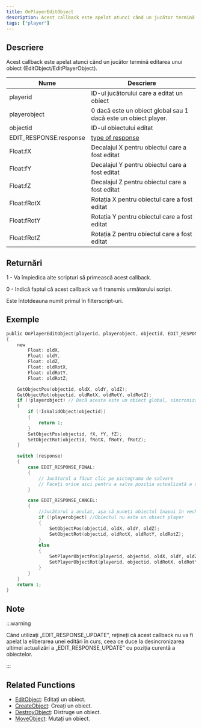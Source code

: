 ```yaml
---
title: OnPlayerEditObject
description: Acest callback este apelat atunci când un jucător termină editarea unui obiect (EditObject/EditPlayerObject).
tags: ["player"]
---
```


<VersionWarn name='callback' version='SA-MP 0.3e' />

## Descriere

Acest callback este apelat atunci când un jucător termină editarea unui obiect (EditObject/EditPlayerObject).

| Nume                   | Descriere                                                      |
|------------------------|----------------------------------------------------------------|
| playerid               | ID-ul jucătorului care a editat un obiect                      |
| playerobject           | 0 dacă este un obiect global sau 1 dacă este un obiect player. |
| objectid               | ID-ul obiectului editat                                        |
| EDIT_RESPONSE:response | [type of response](../resources/objecteditionresponsetypes)    |
| Float:fX               | Decalajul X pentru obiectul care a fost editat                 |
| Float:fY               | Decalajul Y pentru obiectul care a fost editat                 |
| Float:fZ               | Decalajul Z pentru obiectul care a fost editat                 |
| Float:fRotX            | Rotația X pentru obiectul care a fost editat                   |
| Float:fRotY            | Rotația Y pentru obiectul care a fost editat                   |
| Float:fRotZ            | Rotația Z pentru obiectul care a fost editat                   |

## Returnări

1 - Va împiedica alte scripturi să primească acest callback.

0 - Indică faptul că acest callback va fi transmis următorului script.

Este întotdeauna numit primul în filterscript-uri.

## Exemple

```c
public OnPlayerEditObject(playerid, playerobject, objectid, EDIT_RESPONSE:response, Float:fX, Float:fY, Float:fZ, Float:fRotX, Float:fRotY, Float:fRotZ)
{
    new
        Float: oldX,
        Float: oldY,
        Float: oldZ,
        Float: oldRotX,
        Float: oldRotY,
        Float: oldRotZ;

    GetObjectPos(objectid, oldX, oldY, oldZ);
    GetObjectRot(objectid, oldRotX, oldRotY, oldRotZ);
    if (!playerobject) // Dacă acesta este un obiect global, sincronizați poziția pentru alți jucători
    {
        if (!IsValidObject(objectid))
        {
            return 1;
        }
        SetObjectPos(objectid, fX, fY, fZ);
        SetObjectRot(objectid, fRotX, fRotY, fRotZ);
    }

    switch (response)
    {
        case EDIT_RESPONSE_FINAL:
        {
            // Jucătorul a făcut clic pe pictograma de salvare
            // Faceți orice aici pentru a salva poziția actualizată a obiectului (și rotația)
        }

        case EDIT_RESPONSE_CANCEL:
        {
            //Jucătorul a anulat, așa că puneți obiectul înapoi în vechea poziție
            if (!playerobject) //Obiectul nu este un obiect player
            {
                SetObjectPos(objectid, oldX, oldY, oldZ);
                SetObjectRot(objectid, oldRotX, oldRotY, oldRotZ);
            }
            else
            {
                SetPlayerObjectPos(playerid, objectid, oldX, oldY, oldZ);
                SetPlayerObjectRot(playerid, objectid, oldRotX, oldRotY, oldRotZ);
            }
        }
    }
    return 1;
}
```

## Note

:::warning

Când utilizați „EDIT_RESPONSE_UPDATE”, rețineți că acest callback nu va fi apelat la eliberarea unei editări în curs, ceea ce duce la desincronizarea ultimei actualizări a „EDIT_RESPONSE_UPDATE” cu poziția curentă a obiectelor.

:::

## Related Functions

- [EditObject](../functions/EditObject): Editați un obiect.
- [CreateObject](../functions/CreateObject): Creați un obiect.
- [DestroyObject](../functions/DestroyObject): Distruge un obiect.
- [MoveObject](../functions/MoveObject): Mutați un obiect.